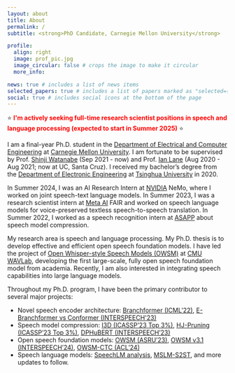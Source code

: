 ```yaml
---
layout: about
title: About
permalink: /
subtitle: <strong>PhD Candidate, Carnegie Mellon University</strong>

profile:
  align: right
  image: prof_pic.jpg
  image_circular: false # crops the image to make it circular
  more_info: 

news: true # includes a list of news items
selected_papers: true # includes a list of papers marked as "selected={true}"
social: true # includes social icons at the bottom of the page
---
```


⭐ <span style="color: red; font-weight: bold;">I'm actively seeking full-time research scientist positions in speech and language processing (expected to start in Summer 2025)</span> ⭐

I am a final-year Ph.D. student in the [Department of Electrical and Computer Engineering](https://www.ece.cmu.edu/) at [Carnegie Mellon University](https://www.cmu.edu/). I am fortunate to be supervised by Prof. [Shinji Watanabe](https://sites.google.com/view/shinjiwatanabe) (Sep 2021 - now) and Prof. [Ian Lane](https://nlp.ucsc.edu/people/nlp-faculty/ian-lane/) (Aug 2020 - Aug 2021; now at UC, Santa Cruz). I received my bachelor’s degree from the [Department of Electronic Engineering](https://www.ee.tsinghua.edu.cn/en/) at [Tsinghua University](https://www.tsinghua.edu.cn/en/) in 2020.

In Summer 2024, I was an AI Research Intern at [NVIDIA](https://www.nvidia.com/en-us/) NeMo, where I worked on joint speech-text language models. In Summer 2023, I was a research scientist intern at [Meta AI](https://ai.meta.com/) FAIR and worked on speech language models for voice-preserved textless speech-to-speech translation. In Summer 2022, I worked as a speech recognition intern at [ASAPP](https://www.asapp.com/) about speech model compression.

My research area is speech and language processing. My Ph.D. thesis is to develop effective and efficient open speech foundation models. I have led the project of [Open Whisper-style Speech Models (OWSM)](https://www.wavlab.org/activities/2024/owsm/) at [CMU WAVLab](https://www.wavlab.org/), developing the first large-scale, fully open speech foundation model from academia. Recently, I am also interested in integrating speech capabilities into large language models.

Throughout my Ph.D. program, I have been the primary contributor to several major projects:

- Novel speech encoder architecture: [Branchformer (ICML’22)](https://proceedings.mlr.press/v162/peng22a.html), [E-Branchformer vs Conformer (INTERSPEECH'23)](https://www.isca-archive.org/interspeech_2023/peng23b_interspeech.pdf)
- Speech model compression: [I3D (ICASSP’23 Top 3%)](https://arxiv.org/abs/2303.07624), [HJ-Pruning (ICASSP’23 Top 3%)](https://arxiv.org/abs/2302.14132), [DPHuBERT (INTERSPEECH’23)](https://www.isca-archive.org/interspeech_2023/peng23c_interspeech.html)
- Open speech foundation models: [OWSM (ASRU’23)](https://arxiv.org/abs/2309.13876), [OWSM v3.1 (INTERSPEECH’24)](https://arxiv.org/abs/2401.16658), [OWSM-CTC (ACL’24)](https://aclanthology.org/2024.acl-long.549/)
- Speech language models: [SpeechLM analysis](https://arxiv.org/abs/2403.12402), [MSLM-S2ST](https://arxiv.org/abs/2403.12408), and more updates to follow.
